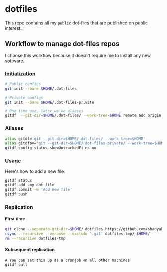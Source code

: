 # dotfiles

This repo contains all my `public` dot-files that are published on public interest.


## Workflow to manage dot-files repos

I choose this workflow because it doesn't require me to install any new software.

### Initialization

```bash
# Public configs
git init --bare $HOME/.dot-files

# Private configs
git init --bare $HOME/.dot-files-private

# One time use, later we've aliases
gitdf  --git-dir=$HOME/.dot-files/ --work-tree=$HOME remote add origin git@github.com:shadyabhi/dot-files.git
```

### Aliases

```bash
alias gitdf='git --git-dir=$HOME/.dot-files/ --work-tree=$HOME'
alias gitdfpv='git --git-dir=$HOME/.dot-files-private/ --work-tree=$HOME'
gitdf config status.showUntrackedFiles no
```

### Usage

Here's how to add a new file. 

```bash
gitdf status
gitdf add .my-dot-file
gitdf commit -m 'Add new file'
gitdf push
```

### Replication

#### First time

```bash
git clone --separate-git-dir=$HOME/.dotfiles https://github.com/shadyabhi/dotfiles.git dotfiles-tmp
rsync --recursive --verbose --exclude '.git' dotfiles-tmp/ $HOME/
rm --recursive dotfiles-tmp
```

#### Subsequent replication
```
# You can set this up as a cronjob on all other machines
gitdf pull
```
